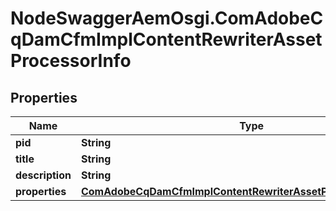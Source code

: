 # NodeSwaggerAemOsgi.ComAdobeCqDamCfmImplContentRewriterAssetProcessorInfo

## Properties

Name | Type | Description | Notes
------------ | ------------- | ------------- | -------------
**pid** | **String** |  | [optional] 
**title** | **String** |  | [optional] 
**description** | **String** |  | [optional] 
**properties** | [**ComAdobeCqDamCfmImplContentRewriterAssetProcessorProperties**](ComAdobeCqDamCfmImplContentRewriterAssetProcessorProperties.md) |  | [optional] 


